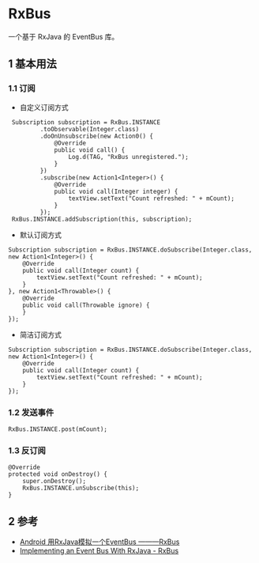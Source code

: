 # RxBus

一个基于 RxJava 的 EventBus 库。

## 1 基本用法

### 1.1 订阅

- 自定义订阅方式

```
 Subscription subscription = RxBus.INSTANCE
         .toObservable(Integer.class)
         .doOnUnsubscribe(new Action0() {
             @Override
             public void call() {
                 Log.d(TAG, "RxBus unregistered.");
             }
         })
         .subscribe(new Action1<Integer>() {
             @Override
             public void call(Integer integer) {
                 textView.setText("Count refreshed: " + mCount);
             }
         });
 RxBus.INSTANCE.addSubscription(this, subscription);
```

- 默认订阅方式

```
Subscription subscription = RxBus.INSTANCE.doSubscribe(Integer.class, new Action1<Integer>() {
    @Override
    public void call(Integer count) {
        textView.setText("Count refreshed: " + mCount);
    }
}, new Action1<Throwable>() {
    @Override
    public void call(Throwable ignore) {
    }
});
```

- 简洁订阅方式

```
Subscription subscription = RxBus.INSTANCE.doSubscribe(Integer.class, new Action1<Integer>() {
    @Override
    public void call(Integer count) {
        textView.setText("Count refreshed: " + mCount);
    }
});
```

### 1.2 发送事件

```
RxBus.INSTANCE.post(mCount);
```

### 1.3 反订阅

```
@Override
protected void onDestroy() {
    super.onDestroy();
    RxBus.INSTANCE.unSubscribe(this);
}
```

## 2 参考

- [Android 用RxJava模拟一个EventBus ———RxBus](http://www.jianshu.com/p/3a3462535b4d)
- [Implementing an Event Bus With RxJava - RxBus](http://blog.kaush.co/2014/12/24/implementing-an-event-bus-with-rxjava-rxbus/)
